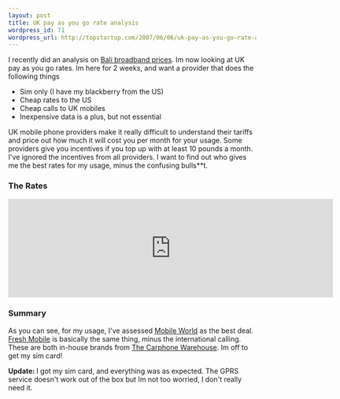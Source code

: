 ```yaml
--- 
layout: post
title: UK pay as you go rate analysis
wordpress_id: 71
wordpress_url: http://topstartup.com/2007/06/06/uk-pay-as-you-go-rate-analysis/
---
```

I recently did an analysis on <a href="http://topstartup.com/2007/06/01/bali-broadband-roundup/">Bali broadband prices</a>. Im now looking at UK pay as you go rates. Im here for 2 weeks, and want a provider that does the following things
<ul>
	<li>Sim only (I have my blackberry from the US)</li>
	<li>Cheap rates to the US</li>
	<li>Cheap calls to UK mobiles</li>
	<li>Inexpensive data is a plus, but not essential</li>
</ul>
<!--more-->
UK mobile phone providers make it really difficult to understand their tariffs and price out how much it will cost you per month for your usage. Some providers give you incentives if you top up with at least 10 pounds a month. I've ignored the incentives from all providers. I want to find out who gives me the best rates for my usage, minus the confusing bulls**t.
<h3>The Rates</h3>
<iframe src="http://spreadsheets.google.com/pub?key=pP3bAElPDz8q4DN6g_u0YDQ&amp;output=html&amp;gid=0&amp;single=true&amp;range=A1:I10" frameborder="0" height="200" width="660"></iframe>
<h3>Summary</h3>
As you can see, for my usage, I've assessed <a href="http://www.talktalkmobile.co.uk/commerce/servlet/gben-server-PageServer?ARTICLE=MAIN.UK.INTERNET.PORTAL.TTMOBILE.STATIC.TTMOBILE.HOME.MBWLD">Mobile World</a> as the best deal. <a href="http://www.talktalkmobile.co.uk/commerce/servlet/gben-server-PageServer?ARTICLE=MAIN.UK.INTERNET.PORTAL.TTMOBILE.STATIC.TTMOBILE.HOME.FRESH">Fresh Mobile</a> is basically the same thing, minus the international calling. These are both in-house brands from <a href="http://www.carphonewarehouse.com">The Carphone Warehouse</a>. Im off to get my sim card!

<strong>Update: </strong>I got my sim card, and everything was as expected. The GPRS service doesn't work out of the box but Im not too worried, I don't really need it.

